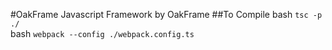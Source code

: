 #OakFrame Javascript Framework by OakFrame
##To Compile
bash `tsc -p ./` \
bash `webpack --config ./webpack.config.ts`